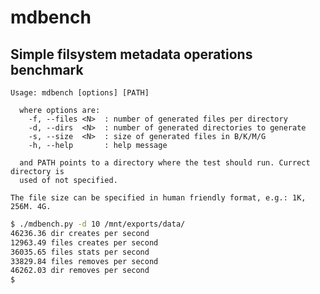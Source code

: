 mdbench
=======

Simple filsystem metadata operations benchmark
----------------------------------------------
```
Usage: mdbench [options] [PATH]

  where options are:
    -f, --files <N>  : number of generated files per directory
    -d, --dirs  <N>  : number of generated directories to generate
    -s, --size  <N>  : size of generated files in B/K/M/G
    -h, --help       : help message

  and PATH points to a directory where the test should run. Currect directory is
  used of not specified.
  
The file size can be specified in human friendly format, e.g.: 1K, 256M. 4G.
```

```sh
$ ./mdbench.py -d 10 /mnt/exports/data/
46236.36 dir creates per second
12963.49 files creates per second
36035.65 files stats per second
33829.84 files removes per second
46262.03 dir removes per second
$ 
```
